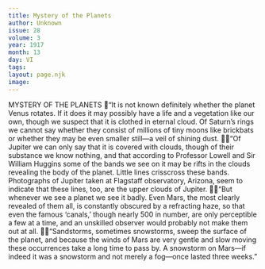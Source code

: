 ```yaml
---
title: Mystery of the Planets
author: Unknown
issue: 28
volume: 3
year: 1917
month: 13
day: VI
tags:
layout: page.njk
image:
---
```

MYSTERY OF THE PLANETS “It is not known definitely whether the planet Venus rotates. If it does it may possibly have a life and a vegetation like our own, though we suspect that it is clothed in eternal cloud. Of Saturn’s rings we cannot say whether they consist of millions of tiny moons like brickbats or whether they may be even smaller still—a veil of shining dust. “Of Jupiter we can only say that it is covered with clouds, though of their substance we know nothing, and that according to Professor Lowell and Sir William Huggins some of the bands we see on it may be rifts in the clouds revealing the body of the planet. Little lines crisscross these bands. Photographs of Jupiter taken at Flagstaff observatory, Arizona, seem to indicate that these lines, too, are the upper clouds of Jupiter. “But whenever we see a planet we see it badly. Even Mars, the most clearly revealed of them all, is constantly obscured by a refracting haze, so that even the famous ‘canals,’ though nearly 500 in number, are only perceptible a few at a time, and an unskilled observer would probably not make them out at all. “Sandstorms, sometimes snowstorms, sweep the surface of the planet, and because the winds of Mars are very gentle and slow moving these occurrences take a long time to pass by. A snowstorm on Mars—if indeed it was a snowstorm and not merely a fog—once lasted three weeks.”
